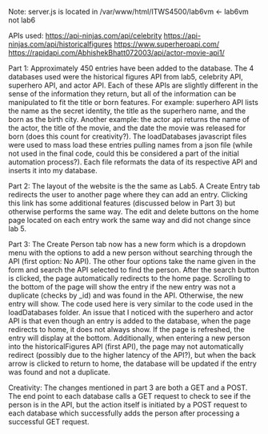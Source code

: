 Note: server.js is located in /var/www/html/ITWS4500/lab6vm <- lab6vm not lab6

APIs used:
https://api-ninjas.com/api/celebrity
https://api-ninjas.com/api/historicalfigures
https://www.superheroapi.com/
https://rapidapi.com/AbhishekBhatt072003/api/actor-movie-api1/

Part 1:
Approximately 450 entries have been added to the database. The 4 databases used were the historical figures API from lab5, celebrity API, superhero API, and actor API. Each of these APIs are slightly different in the sense of the information they return, but all of the information can be manipulated to fit the title or born features. For example: superhero API lists the name as the secret identity, the title as the superhero name, and the born as the birth city. Another example: the actor api returns the name of the actor, the title of the movie, and the date the movie was released for born (does this count for creativity?). The loadDatabases javascript files were used to mass load these entries pulling names from a json file (while not used in the final code, could this be considered a part of the initial automation process?). Each file reformats the data of its respective API and inserts it into my database.

Part 2:
The layout of the website is the the same as Lab5. A Create Entry tab redirects the user to another page where they can add an entry. Clicking this link has some additional features (discussed below in Part 3) but otherwise performs the same way. The edit and delete buttons on the home page located on each entry work the same way and did not change since lab 5.

Part 3:
The Create Person tab now has a new form which is a dropdown menu with the options to add a new person without searching through the API (first option: No API). The other four options take the name given in the form and search the API selected to find the person. After the search button is clicked, the page automatically redirects to the home page. Scrolling to the bottom of the page will show the entry if the new entry was not a duplicate (checks by _id) and was found in the API. Otherwise, the new entry will show. The code used here is very similar to the code used in the loadDatabases folder. An issue that I noticed with the superhero and actor API is that even though an entry is added to the database, when the page redirects to home, it does not always show. If the page is refreshed, the entry will display at the bottom. Additionally, when entering a new person into the historicalFigures API (first API), the page may not automatically redirect (possibly due to the higher latency of the API?), but when the back arrow is clicked to return to home, the database will be updated if the entry was found and not a duplicate.

Creativity:
The changes mentioned in part 3 are both a GET and a POST. The end point to each database calls a GET request to check to see if the person is in the API, but the action itself is initiated by a POST request to each database which successfully adds the person after processing a successful GET request.
